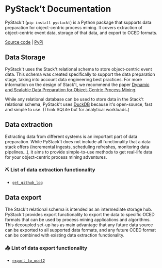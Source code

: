 # PyStack't Documentation

PyStack't (`pip install pystackt`) is a Python package that supports data preparation for object-centric process mining. It covers extraction of object-centric event data, storage of that data, and export to OCED formats.

[Source code](https://github.com/LienBosmans/pystackt) | [PyPi](https://pypi.org/project/pystackt/)


## Data Storage

PyStack't uses the Stack't relational schema to store object-centric event data. This schema was created specifically to support the data preparation stage, taking into account data engineering best practices. For more information on the design of Stack't, we recommend the paper [Dynamic and Scalable Data Preparation for Object-Centric Process Mining](https://arxiv.org/abs/2410.00596).

While any relational database can be used to store data in the Stack't relational schema, PyStack't uses [DuckDB](https://duckdb.org/) because it's open-source, fast and simple to use. (Think SQLite but for analytical workloads.)


## Data extraction

Extracting data from different systems is an important part of data preparation. While PyStack't does not include all functionality that a data stack offers (incremental ingests, scheduling refreshes, monitoring data pipelines...), it aims to provide simple-to-use methods to get real-life data for your object-centric process mining adventures.

### ⛏️ List of data extraction functionality
- [`get_github_log`](extract/get_github_log.md)


## Data export

The Stack't relational schema is intended as an intermediate storage hub. PyStack't provides export functionality to export the data to specific OCED formats that can be used by process mining applications and algorithms. This decoupled set-up has as main advantage that any future data source can be exported to all supported data formats, and any future OCED format can be combined with existing data extraction functionality.

### 📤 List of data export functionality
- [`export_to_ocel2`](export/export_to_ocel2.md)
